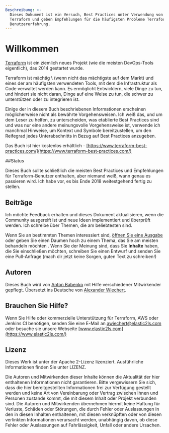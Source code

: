 ```yaml
---
Beschreibung: >-
  Dieses Dokument ist ein Versuch, Best Practices unter Verwendung von
  Terraform und geben Empfehlungen für die häufigsten Probleme Terraform
  Benutzererfahrung.
---
```


# Willkommen

[Terraform](https://www.terraform.io/) ist ein ziemlich neues Projekt \(wie die meisten DevOps-Tools eigentlich\), das 2014 gestartet wurde.

Terraform ist mächtig \ (wenn nicht das mächtigste auf dem Markt\) und eines der am häufigsten verwendeten Tools, mit dem die Infrastruktur als Code verwaltet werden kann. Es ermöglicht Entwicklern, viele Dinge zu tun, und hindert sie nicht daran, Dinge auf eine Weise zu tun, die schwer zu unterstützen oder zu integrieren ist.

Einige der in diesem Buch beschriebenen Informationen erscheinen möglicherweise nicht als bewährte Vorgehensweisen. Ich weiß das, und um dem Leser zu helfen, zu unterscheiden, was etablierte Best Practices sind und was nur eine andere meinungsvolle Vorgehensweise ist, verwende ich manchmal Hinweise, um Kontext und Symbole bereitzustellen, um den Reifegrad jedes Unterabschnitts in Bezug auf Best Practices anzugeben.

Das Buch ist hier kostenlos erhältlich - [https://www.terraform-best-practices.com/](https://www.terraform-best-practices.com/)

##Status

Dieses Buch sollte schließlich die meisten Best Practices und Empfehlungen für Terraform-Benutzer enthalten, aber niemand weiß, wann genau es passieren wird. Ich habe vor, es bis Ende 2018 weitestgehend fertig zu stellen.

## Beiträge

Ich möchte Feedback erhalten und dieses Dokument aktualisieren, wenn die Community ausgereift ist und neue Ideen implementiert und überprüft werden. Ich schreibe über Themen, die am beliebtesten sind.

Wenn Sie an bestimmten Themen interessiert sind, [öffnen Sie eine Ausgabe](https://github.com/elastic2ls-awiechert/terraform-in-der-praxis/issues) oder geben Sie einen Daumen hoch zu einem Thema, das Sie am meisten behandeln möchten . Wenn Sie der Meinung sind, dass Sie **Inhalte** haben, die Sie einschließen möchten, schreiben Sie einen Entwurf und senden Sie eine Pull-Anfrage \(mach dir jetzt keine Sorgen, guten Text zu schreiben!\)

## Autoren

Dieses Buch wird von [Anton Babenko](https://github.com/antonbabenko) mit Hilfe verschiedener Mitwirkender gepflegt.
Übersetzt ins Deutsche von [Alexander Wiechert](https://github.com/elastic2ls-awiechert).

## Brauchen Sie Hilfe?

Wenn Sie Hilfe oder kommerzielle Unterstützung für Terraform, AWS oder Jenkins CI benötigen, senden Sie eine E-Mail an [awiechert@elastic2ls.com](mailto:awiechert@elastic2ls.com) oder besuche sie unsere Webseite [www.elastic2ls.com](https://www.elastic2ls.com/)

## Lizenz

Dieses Werk ist unter der Apache 2-Lizenz lizenziert. Ausführliche Informationen finden Sie unter LIZENZ.

Die Autoren und Mitwirkenden dieser Inhalte können die Aktualität der hier enthaltenen Informationen nicht garantieren. Bitte vergewissern Sie sich, dass die hier bereitgestellten Informationen frei zur Verfügung gestellt werden und keine Art von Vereinbarung oder Vertrag zwischen Ihnen und Personen zustande kommt, die mit diesem Inhalt oder Projekt verbunden sind. Die Autoren und Mitwirkenden übernehmen hiermit keine Haftung für Verluste, Schäden oder Störungen, die durch Fehler oder Auslassungen in den in diesen Inhalten enthaltenen, mit diesen verknüpften oder von diesen verlinkten Informationen verursacht werden, unabhängig davon, ob diese Fehler oder Auslassungen auf Fahrlässigkeit, Unfall oder andere Ursachen.
